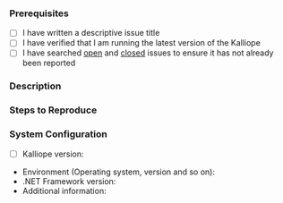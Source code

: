 ### Prerequisites

- [ ] I have written a descriptive issue title
- [ ] I have verified that I am running the latest version of the Kalliope
- [ ] I have searched [open](https://github.com/STARIONGROUP/Kalliope/issues) and [closed](https://github.com/STARIONGROUP/Kalliope/issues?q=is%3Aissue+is%3Aclosed) issues to ensure it has not already been reported

### Description
<!-- A description of the bug or feature -->

### Steps to Reproduce
<!-- List of steps, sample code, failing test or link to a project that reproduces the behavior -->

### System Configuration
<!-- Tell us about the environment where you are experiencing the bug -->

- [ ] Kalliope version:
- Environment (Operating system, version and so on):
- .NET Framework version:
- Additional information:

<!-- Thanks for reporting the issue to Kalliope! -->